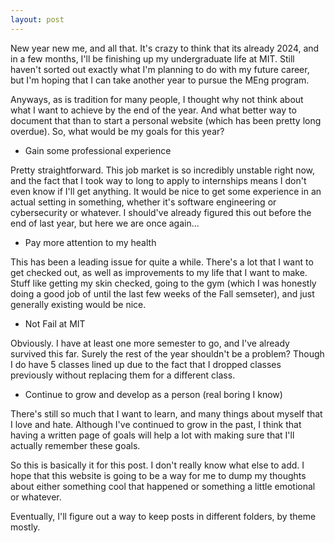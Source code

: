 ```yaml
---
layout: post
---
```

New year new me, and all that. It's crazy to think that its already 2024, and in a few months, I'll be finishing up my undergraduate life at MIT. Still haven't sorted out exactly what I'm planning to do with my future career, but I'm hoping that I can take another year to pursue the MEng program.

Anyways, as is tradition for many people, I thought why not think about what I want to achieve by the end of the year. And what better way to document that than to start a personal website (which has been pretty long overdue). So, what would be my goals for this year?

- Gain some professional experience

Pretty straightforward. This job market is so incredibly unstable right now, and the fact that I took way to long to apply to internships means I don't even know if I'll get anything. It would be nice to get some experience in an actual setting in something, whether it's software engineering or cybersecurity or whatever. I should've already figured this out before the end of last year, but here we are once again...

- Pay more attention to my health

This has been a leading issue for quite a while. There's a lot that I want to get checked out, as well as improvements to my life that I want to make. Stuff like getting my skin checked, going to the gym (which I was honestly doing a good job of until the last few weeks of the Fall semseter), and just generally existing would be nice.

- Not Fail at MIT

Obviously. I have at least one more semester to go, and I've already survived this far. Surely the rest of the year shouldn't be a problem? Though I do have 5 classes lined up due to the fact that I dropped classes previously without replacing them for a different class.

- Continue to grow and develop as a person (real boring I know)

There's still so much that I want to learn, and many things about myself that I love and hate. Although I've continued to grow in the past, I think that having a written page of goals will help a lot with making sure that I'll actually remember these goals.

So this is basically it for this post. I don't really know what else to add. I hope that this website is going to be a way for me to dump my thoughts about either something cool that happened or something a little emotional or whatever.

Eventually, I'll figure out a way to keep posts in different folders, by theme mostly.